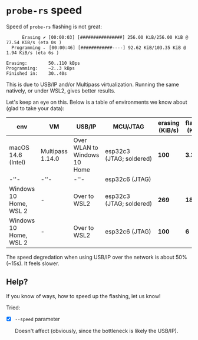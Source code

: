 # `probe-rs` speed

Speed of `probe-rs` flashing is not great:

```
      Erasing ✔ [00:00:03] [################] 256.00 KiB/256.00 KiB @ 77.54 KiB/s (eta 0s )
  Programming ⠄ [00:00:46] [############----] 92.62 KiB/103.35 KiB @ 1.94 KiB/s (eta 6s )
```

```
Erasing:		50..110 kBps
Programming:	~2..3 kBps
Finished in:	30..40s
```

This is due to USB/IP and/or Multipass virtualization. Running the same natively, or under WSL2, gives better results.

Let's keep an eye on this. Below is a table of environments we know about (glad to take your data):

|env|VM|USB/IP|MCU/JTAG|erasing (KiB/s)|flashing (KiB/s)|finished (s)|
|---|---|---|---|---|---|---|
|macOS 14.6 (Intel)|Multipass 1.14.0|Over WLAN to Windows 10 Home|esp32c3 (JTAG;&nbsp;soldered)|**100**|**3.36**|**30**|
|-''-|-''-|-''-|esp32c6 (JTAG)||||
|Windows 10 Home, WSL 2|-|Over to WSL2|esp32c3 (JTAG;&nbsp;soldered)|**269**|**18.5**|**5.7**|
|Windows 10 Home, WSL 2|-|Over to WSL2|esp32c6 (JTAG)|**100**|**6**|**17**|

<!-- tbd. fill in the C6, next time -->

The speed degredation when using USB/IP over the network is about 50% (~15s). It feels slower.

## Help?

If you know of ways, how to speed up the flashing, let us know!

Tried:

- [x] `--speed` parameter 

   Doesn't affect (obviously, since the bottleneck is likely the USB/IP).

